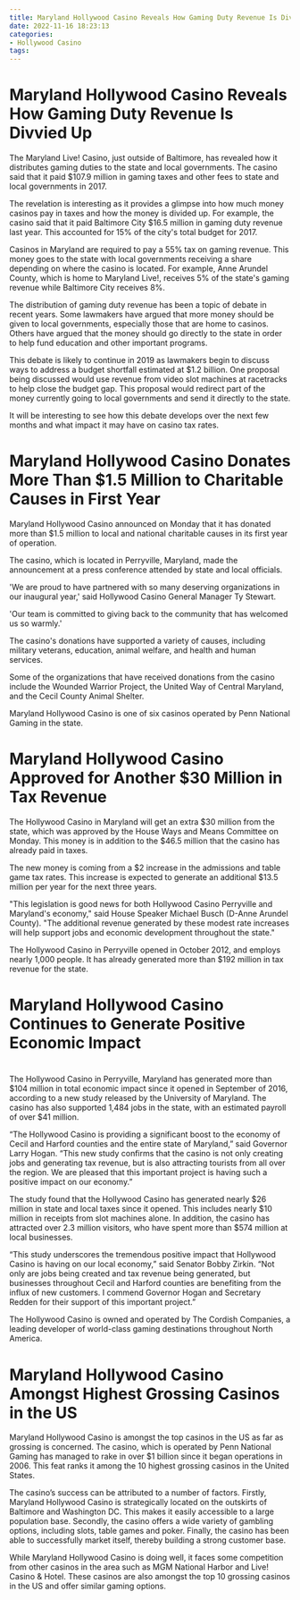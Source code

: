 ```yaml
---
title: Maryland Hollywood Casino Reveals How Gaming Duty Revenue Is Divvied Up
date: 2022-11-16 18:23:13
categories:
- Hollywood Casino
tags:
---
```



#  Maryland Hollywood Casino Reveals How Gaming Duty Revenue Is Divvied Up

The Maryland Live! Casino, just outside of Baltimore, has revealed how it distributes gaming duties to the state and local governments. The casino said that it paid $107.9 million in gaming taxes and other fees to state and local governments in 2017.

The revelation is interesting as it provides a glimpse into how much money casinos pay in taxes and how the money is divided up. For example, the casino said that it paid Baltimore City $16.5 million in gaming duty revenue last year. This accounted for 15% of the city's total budget for 2017.

Casinos in Maryland are required to pay a 55% tax on gaming revenue. This money goes to the state with local governments receiving a share depending on where the casino is located. For example, Anne Arundel County, which is home to Maryland Live!, receives 5% of the state's gaming revenue while Baltimore City receives 8%.

The distribution of gaming duty revenue has been a topic of debate in recent years. Some lawmakers have argued that more money should be given to local governments, especially those that are home to casinos. Others have argued that the money should go directly to the state in order to help fund education and other important programs.

This debate is likely to continue in 2019 as lawmakers begin to discuss ways to address a budget shortfall estimated at $1.2 billion. One proposal being discussed would use revenue from video slot machines at racetracks to help close the budget gap. This proposal would redirect part of the money currently going to local governments and send it directly to the state.

It will be interesting to see how this debate develops over the next few months and what impact it may have on casino tax rates.

#  Maryland Hollywood Casino Donates More Than $1.5 Million to Charitable Causes in First Year

Maryland Hollywood Casino announced on Monday that it has donated more than $1.5 million to local and national charitable causes in its first year of operation.

The casino, which is located in Perryville, Maryland, made the announcement at a press conference attended by state and local officials.

'We are proud to have partnered with so many deserving organizations in our inaugural year,' said Hollywood Casino General Manager Ty Stewart.

'Our team is committed to giving back to the community that has welcomed us so warmly.'

The casino's donations have supported a variety of causes, including military veterans, education, animal welfare, and health and human services.

Some of the organizations that have received donations from the casino include the Wounded Warrior Project, the United Way of Central Maryland, and the Cecil County Animal Shelter.

Maryland Hollywood Casino is one of six casinos operated by Penn National Gaming in the state.

#  Maryland Hollywood Casino Approved for Another $30 Million in Tax Revenue

The Hollywood Casino in Maryland will get an extra $30 million from the state, which was approved by the House Ways and Means Committee on Monday. This money is in addition to the $46.5 million that the casino has already paid in taxes.

The new money is coming from a $2 increase in the admissions and table game tax rates. This increase is expected to generate an additional $13.5 million per year for the next three years.

"This legislation is good news for both Hollywood Casino Perryville and Maryland's economy," said House Speaker Michael Busch (D-Anne Arundel County). "The additional revenue generated by these modest rate increases will help support jobs and economic development throughout the state."

The Hollywood Casino in Perryville opened in October 2012, and employs nearly 1,000 people. It has already generated more than $192 million in tax revenue for the state.

#  Maryland Hollywood Casino Continues to Generate Positive Economic Impact

#

The Hollywood Casino in Perryville, Maryland has generated more than $104 million in total economic impact since it opened in September of 2016, according to a new study released by the University of Maryland. The casino has also supported 1,484 jobs in the state, with an estimated payroll of over $41 million.

“The Hollywood Casino is providing a significant boost to the economy of Cecil and Harford counties and the entire state of Maryland,” said Governor Larry Hogan. “This new study confirms that the casino is not only creating jobs and generating tax revenue, but is also attracting tourists from all over the region. We are pleased that this important project is having such a positive impact on our economy.”

The study found that the Hollywood Casino has generated nearly $26 million in state and local taxes since it opened. This includes nearly $10 million in receipts from slot machines alone. In addition, the casino has attracted over 2.3 million visitors, who have spent more than $574 million at local businesses.

“This study underscores the tremendous positive impact that Hollywood Casino is having on our local economy,” said Senator Bobby Zirkin. “Not only are jobs being created and tax revenue being generated, but businesses throughout Cecil and Harford counties are benefiting from the influx of new customers. I commend Governor Hogan and Secretary Redden for their support of this important project.”

The Hollywood Casino is owned and operated by The Cordish Companies, a leading developer of world-class gaming destinations throughout North America.

#  Maryland Hollywood Casino Amongst Highest Grossing Casinos in the US

Maryland Hollywood Casino is amongst the top casinos in the US as far as grossing is concerned. The casino, which is operated by Penn National Gaming has managed to rake in over $1 billion since it began operations in 2006. This feat ranks it among the 10 highest grossing casinos in the United States.

The casino’s success can be attributed to a number of factors. Firstly, Maryland Hollywood Casino is strategically located on the outskirts of Baltimore and Washington DC. This makes it easily accessible to a large population base. Secondly, the casino offers a wide variety of gambling options, including slots, table games and poker. Finally, the casino has been able to successfully market itself, thereby building a strong customer base.

While Maryland Hollywood Casino is doing well, it faces some competition from other casinos in the area such as MGM National Harbor and Live! Casino & Hotel. These casinos are also amongst the top 10 grossing casinos in the US and offer similar gaming options.